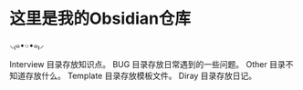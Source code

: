 # 这里是我的Obsidian仓库
⸜₍๑•⌔•๑₎⸝ 

Interview 目录存放知识点。
BUG 目录存放日常遇到的一些问题。
Other 目录不知道存放什么。
Template 目录存放模板文件。
Diray 目录存放日记。